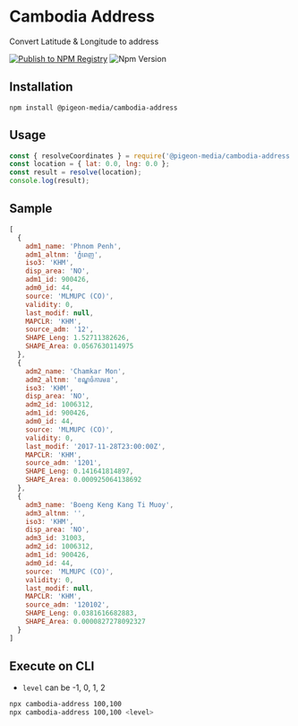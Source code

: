 # Cambodia Address

Convert Latitude & Longitude to address

[![Publish to NPM Registry](https://github.com/pigeon-media/cambodia-address/actions/workflows/npm.yml/badge.svg)](https://github.com/pigeon-media/cambodia-address/actions/workflows/npm.yml)
![Npm Version](https://img.shields.io/npm/v/@pigeon-media/cambodia-address.svg)

## Installation

```
npm install @pigeon-media/cambodia-address
```

## Usage

```js
const { resolveCoordinates } = require('@pigeon-media/cambodia-address');
const location = { lat: 0.0, lng: 0.0 };
const result = resolve(location);
console.log(result);
```


## Sample

```js
[
  {
    adm1_name: 'Phnom Penh',
    adm1_altnm: 'ភ្នំពេញ',
    iso3: 'KHM',
    disp_area: 'NO',
    adm1_id: 900426,
    adm0_id: 44,
    source: 'MLMUPC (CO)',
    validity: 0,
    last_modif: null,
    MAPCLR: 'KHM',
    source_adm: '12',
    SHAPE_Leng: 1.52711382626,
    SHAPE_Area: 0.0567630114975
  },
  {
    adm2_name: 'Chamkar Mon',
    adm2_altnm: 'ខណ្ឌចំការមន',
    iso3: 'KHM',
    disp_area: 'NO',
    adm2_id: 1006312,
    adm1_id: 900426,
    adm0_id: 44,
    source: 'MLMUPC (CO)',
    validity: 0,
    last_modif: '2017-11-28T23:00:00Z',
    MAPCLR: 'KHM',
    source_adm: '1201',
    SHAPE_Leng: 0.141641814897,
    SHAPE_Area: 0.000925064138692
  },
  {
    adm3_name: 'Boeng Keng Kang Ti Muoy',
    adm3_altnm: '',
    iso3: 'KHM',
    disp_area: 'NO',
    adm3_id: 31003,
    adm2_id: 1006312,
    adm1_id: 900426,
    adm0_id: 44,
    source: 'MLMUPC (CO)',
    validity: 0,
    last_modif: null,
    MAPCLR: 'KHM',
    source_adm: '120102',
    SHAPE_Leng: 0.0381616682883,
    SHAPE_Area: 0.0000827278092327
  }
]
```

## Execute on CLI

- `level` can be -1, 0, 1, 2

```bash
npx cambodia-address 100,100
npx cambodia-address 100,100 <level>
```

